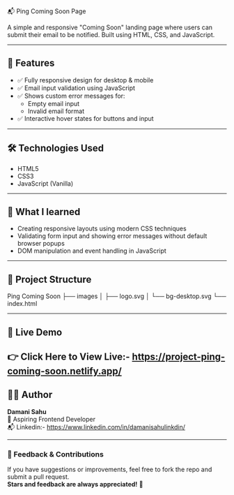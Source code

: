 📬 Ping Coming Soon Page

A simple and responsive "Coming Soon" landing page where users can submit their email to be notified. Built using HTML, CSS, and JavaScript.

---

## 🚀 Features

- ✅ Fully responsive design for desktop & mobile  
- ✅ Email input validation using JavaScript  
- ✅ Shows custom error messages for:
  - Empty email input
  - Invalid email format
- ✅ Interactive hover states for buttons and input

    
---

## 🛠️ Technologies Used

- HTML5  
- CSS3  
- JavaScript (Vanilla)

---

## 🧠 What I learned

- Creating responsive layouts using modern CSS techniques  
- Validating form input and showing error messages without default browser popups  
- DOM manipulation and event handling in JavaScript
---

## 📂 Project Structure
Ping Coming Soon
├── images
│   ├── logo.svg
│   └── bg-desktop.svg
└── index.html

---

## 🚀 Live Demo

**👉 Click Here to View Live:- https://project-ping-coming-soon.netlify.app/**  
---

## 👩‍💻 Author

**Damani Sahu**  
🎯 Aspiring Frontend Developer  
📬 Linkedin:- https://www.linkedin.com/in/damanisahulinkdin/

---

### 💬 Feedback & Contributions

If you have suggestions or improvements, feel free to fork the repo and submit a pull request.  
**Stars and feedback are always appreciated!** 🌟


